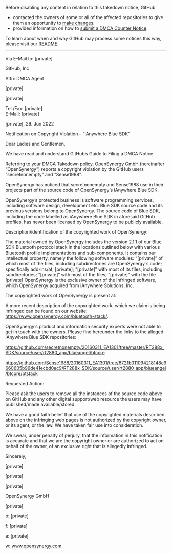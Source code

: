 Before disabling any content in relation to this takedown notice, GitHub
- contacted the owners of some or all of the affected repositories to give them an opportunity to [make changes](https://docs.github.com/en/github/site-policy/dmca-takedown-policy#a-how-does-this-actually-work).
- provided information on how to [submit a DMCA Counter Notice](https://docs.github.com/en/articles/guide-to-submitting-a-dmca-counter-notice).

To learn about when and why GitHub may process some notices this way, please visit our [README](https://github.com/github/dmca/blob/master/README.md#anatomy-of-a-takedown-notice).

---

Via E-Mail to: [private]

 

GitHub, Inc

Attn: DMCA Agent

[private]

[private]

 

 

 

Tel./Fax: [private]  
E-Mail: [private]

 

[private], 29. Jun 2022

 

 

Notification on Copyright Violation – “iAnywhere Blue SDK”

 

Dear Ladies and Gentlemen,

We have read and understand GitHub’s Guide to Filing a DMCA Notice.

Referring to your DMCA Takedown policy, OpenSynergy GmbH (hereinafter “OpenSynergy”) reports a copyright violation by the GitHub users “secretnonempty” and “Sense1988”.

 

OpenSynergy has noticed that secretnonempty and Sense1988 use in their projects part of the source code of OpenSynergy‘s iAnywhere Blue SDK.

OpenSynergy’s protected business is software programming services, including software design, development etc.  Blue SDK source code and its previous versions belong to OpenSynergy. The source code of Blue SDK, including the code labelled as iAnywhere Blue SDK in aforesaid GitHub profiles, has never been licensed by OpenSynergy to be publicly available.

Description/identification of the copyrighted work of OpenSynergy:

The material owned by OpenSynergy includes the version 2.1.1 of our Blue SDK Bluetooth protocol stack in the locations outlined below with various Bluetooth profile implementations and sub-components. It contains our intellectual property, namely the following software modules: “[private]” of which most of the files, including subdirectories are OpenSynergy´s code; specifically add-ins/at, [private]; “[private]” with most of its files, including subdirectories; “[private]” with most of the files; “[private]” with the file [private] OpenSynergy is the exclusive owner of the infringed software, which OpenSynergy acquired from iAnywhere Solutions, Inc.

The copyrighted work of OpenSynergy is present at:

A more recent description of the copyrighted work, which we claim is being infringed can be found on our website: https://www.opensynergy.com/bluetooth-stack/.

 

OpenSynergy‘s product and information security experts were not able to get in touch with the owners. Please find hereunder the links to the alleged iAnywhere Blue SDK repositories:

https://github.com/secretnonempty/20160311_EA1301/tree/master/RT288x_SDK/source/user/rt2880_app/blueangel/btcore

 

https://github.com/Sense1988/20160311_EA1301/tree/6721b011094218148e9660605b96de41ecbd0ec9/RT288x_SDK/source/user/rt2880_app/blueangel/btcore/btstack

Requested Action:

Please ask the users to remove all the instances of the source code above on GitHub and any other digital support/web resource the users may have published/made available/stored.

We have a good faith belief that use of the copyrighted materials described above on the infringing web pages is not authorized by the copyright owner, or its agent, or the law. We have taken fair use into consideration.

We swear, under penalty of perjury, that the information in this notification is accurate and that we are the copyright owner or are authorized to act on behalf of the owner, of an exclusive right that is allegedly infringed.

 

Sincerely,

 

 

[private]

[private]

[private]

 

OpenSynergy GmbH

[private]

 

p: [private]

f:  [private]

e: [private]

w: www.opensynergy.com
